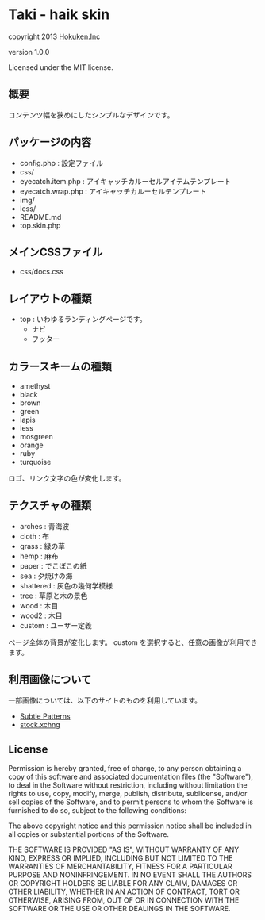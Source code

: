 Taki - haik skin
====================

copyright 2013 [Hokuken.Inc](http://www.hokuken.com/)

version 1.0.0

Licensed under the MIT license.


## 概要

コンテンツ幅を狭めにしたシンプルなデザインです。


## パッケージの内容

- config.php              : 設定ファイル
- css/
- eyecatch.item.php : アイキャッチカルーセルアイテムテンプレート
- eyecatch.wrap.php : アイキャッチカルーセルテンプレート
- img/
- less/
- README.md
- top.skin.php


## メインCSSファイル

- css/docs.css


## レイアウトの種類

- top : いわゆるランディングページです。
    - ナビ
    - フッター


## カラースキームの種類


- amethyst
- black
- brown
- green
- lapis
- less
- mosgreen
- orange
- ruby
- turquoise

ロゴ、リンク文字の色が変化します。


## テクスチャの種類


- arches    : 青海波
- cloth     : 布
- grass     : 緑の草
- hemp      : 麻布
- paper     : でこぼこの紙
- sea       : 夕焼けの海
- shattered : 灰色の幾何学模様
- tree      : 草原と木の景色
- wood      : 木目
- wood2     : 木目
- custom    : ユーザー定義

ページ全体の背景が変化します。
custom を選択すると、任意の画像が利用できます。


## 利用画像について


一部画像については、以下のサイトのものを利用しています。

- [Subtle Patterns](http://subtlepatterns.com/)
- [stock.xchng](http://www.sxc.hu/)


## License


Permission is hereby granted, free of charge, to any person obtaining
a copy of this software and associated documentation files (the
"Software"), to deal in the Software without restriction, including
without limitation the rights to use, copy, modify, merge, publish,
distribute, sublicense, and/or sell copies of the Software, and to
permit persons to whom the Software is furnished to do so, subject to
the following conditions:

The above copyright notice and this permission notice shall be
included in all copies or substantial portions of the Software.

THE SOFTWARE IS PROVIDED "AS IS", WITHOUT WARRANTY OF ANY KIND,
EXPRESS OR IMPLIED, INCLUDING BUT NOT LIMITED TO THE WARRANTIES OF
MERCHANTABILITY, FITNESS FOR A PARTICULAR PURPOSE AND
NONINFRINGEMENT. IN NO EVENT SHALL THE AUTHORS OR COPYRIGHT HOLDERS BE
LIABLE FOR ANY CLAIM, DAMAGES OR OTHER LIABILITY, WHETHER IN AN ACTION
OF CONTRACT, TORT OR OTHERWISE, ARISING FROM, OUT OF OR IN CONNECTION
WITH THE SOFTWARE OR THE USE OR OTHER DEALINGS IN THE SOFTWARE.
